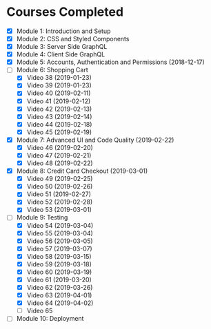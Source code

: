 # Courses Completed

- [x] Module 1: Introduction and Setup
- [x] Module 2: CSS and Styled Components
- [x] Module 3: Server Side GraphQL
- [x] Module 4: Client Side GraphQL
- [x] Module 5: Accounts, Authentication and Permissions (2018-12-17)
- [ ] Module 6: Shopping Cart
  - [x] Video 38 (2019-01-23)
  - [x] Video 39 (2019-01-23)
  - [x] Video 40 (2019-02-11)
  - [x] Video 41 (2019-02-12)
  - [x] Video 42 (2019-02-13)
  - [x] Video 43 (2019-02-14)
  - [x] Video 44 (2019-02-18)
  - [x] Video 45 (2019-02-19)
- [x] Module 7: Advanced UI and Code Quality (2019-02-22)
  - [x] Video 46 (2019-02-20)
  - [x] Video 47 (2019-02-21)
  - [x] Video 48 (2019-02-22)
- [x] Module 8: Credit Card Checkout (2019-03-01)
  - [x] Video 49 (2019-02-25)
  - [x] Video 50 (2019-02-26)
  - [x] Video 51 (2019-02-27)
  - [x] Video 52 (2019-02-28)
  - [x] Video 53 (2019-03-01)
- [ ] Module 9: Testing
  - [x] Video 54 (2019-03-04)
  - [x] Video 55 (2019-03-04)
  - [x] Video 56 (2019-03-05)
  - [x] Video 57 (2019-03-07)
  - [x] Video 58 (2019-03-15)
  - [x] Video 59 (2019-03-18)
  - [x] Video 60 (2019-03-19)
  - [x] Video 61 (2019-03-20)
  - [x] Video 62 (2019-03-26)
  - [x] Video 63 (2019-04-01)
  - [x] Video 64 (2019-04-02)
  - [ ] Video 65
- [ ] Module 10: Deployment

